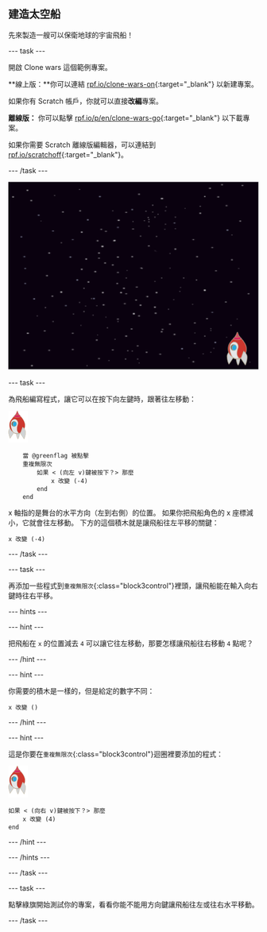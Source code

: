 ## 建造太空船

先來製造一艘可以保衛地球的宇宙飛船！

\--- task \---

開啟 Clone wars 這個範例專案。

**線上版：**你可以連結 [rpf.io/clone-wars-on](http://rpf.io/clone-wars-on){:target="_blank"} 以新建專案。

如果你有 Scratch 帳戶，你就可以直接**改編**專案。

**離線版：** 你可以點擊 [rpf.io/p/en/clone-wars-go](http://rpf.io/p/en/clone-wars-go){:target="_blank"} 以下載專案。

如果你需要 Scratch 離線版編輯器，可以連結到 [rpf.io/scratchoff](https://rpf.io/scratchoff){:target="_blank"}。

\--- /task \---

![初始專案](images/starter-project.png)

\--- task \---

為飛船編寫程式，讓它可以在按下<kbd>向左</kbd>鍵時，跟著往左移動：

![飛船角色](images/rocket-sprite.png)

```blocks3
    當 @greenflag 被點擊
    重複無限次
        如果 < (向左 v)鍵被按下？> 那麼
            x 改變 (-4)
        end
    end
```

x 軸指的是舞台的水平方向（左到右側）的位置。 如果你把飛船角色的 x 座標減小，它就會往左移動。 下方的這個積木就是讓飛船往左平移的關鍵：

```blocks3
x 改變 (-4)
```

\--- /task \---

\--- task \---

再添加一些程式到`重複無限次`{:class="block3control"}裡頭，讓飛船能在輸入<kbd>向右</kbd>鍵時往右平移。

\--- hints \---

\--- hint \---

把飛船在 `x` 的位置減去 `4` 可以讓它往左移動，那要怎樣讓飛船往右移動 `4` 點呢？

\--- /hint \---

\--- hint \---

你需要的積木是一樣的，但是給定的數字不同：

```blocks3
x 改變 ()
```

\--- /hint \---

\--- hint \---

這是你要在`重複無限次`{:class="block3control"}迴圈裡要添加的程式：

![飛船角色](images/rocket-sprite.png)

```blocks3
如果 < (向右 v)鍵被按下？> 那麼
    x 改變 (4)
end
```

\--- /hint \---

\--- /hints \---

\--- /task \---

\--- task \---

點擊綠旗開始測試你的專案，看看你能不能用方向鍵讓飛船往左或往右水平移動。

\--- /task \---